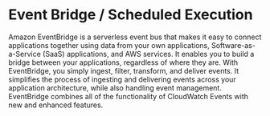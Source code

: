 # Event Bridge / Scheduled Execution

Amazon EventBridge is a serverless event bus that makes it easy to connect applications together using data from your own applications, Software-as-a-Service (SaaS) applications, and AWS services. It enables you to build a bridge between your applications, regardless of where they are. With EventBridge, you simply ingest, filter, transform, and deliver events. It simplifies the process of ingesting and delivering events across your application architecture, while also handling event management. EventBridge combines all of the functionality of CloudWatch Events with new and enhanced features.

